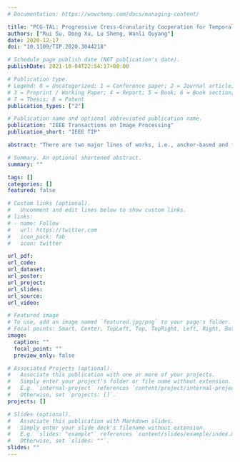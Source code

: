 ```yaml
---
# Documentation: https://wowchemy.com/docs/managing-content/

title: "PCG-TAL: Progressive Cross-Granularity Cooperation for Temporal Action Localization"
authors: ["Rui Su, Dong Xu, Lu Sheng, Wanli Ouyang"]
date: 2020-12-17
doi: "10.1109/TIP.2020.3044218"

# Schedule page publish date (NOT publication's date).
publishDate: 2021-10-04T22:54:17+08:00

# Publication type.
# Legend: 0 = Uncategorized; 1 = Conference paper; 2 = Journal article;
# 3 = Preprint / Working Paper; 4 = Report; 5 = Book; 6 = Book section;
# 7 = Thesis; 8 = Patent
publication_types: ["2"]

# Publication name and optional abbreviated publication name.
publication: "IEEE Transactions on Image Processing"
publication_short: "IEEE TIP"

abstract: "There are two major lines of works, i.e., anchor-based and frame-based approaches, in the field of temporal action localization. But each line of works is inherently limited to a certain detection granularity and cannot simultaneously achieve high recall rates with accurate action boundaries. In this work, we propose a progressive cross-granularity cooperation (PCG-TAL) framework to effectively take advantage of complementarity between the anchor-based and frame-based paradigms, as well as between two-view clues (i.e., appearance and motion). Specifically, our new Anchor-Frame Cooperation (AFC) module can effectively integrate both two-granularity and two-stream knowledge at the feature and proposal levels, as well as within each AFC module and across adjacent AFC modules. Specifically, the RGB-stream AFC module and the flow-stream AFC module are stacked sequentially to form a progressive localization framework. The whole framework can be learned in an end-to-end fashion, whilst the temporal action localization performance can be gradually boosted in a progressive manner. Our newly proposed framework outperforms the state-of-the-art methods on three benchmark datasets the THUMOS14, ActivityNet v1.3 and UCF-101-24, which clearly demonstrates the effectiveness of our framework."

# Summary. An optional shortened abstract.
summary: ""

tags: []
categories: []
featured: false

# Custom links (optional).
#   Uncomment and edit lines below to show custom links.
# links:
# - name: Follow
#   url: https://twitter.com
#   icon_pack: fab
#   icon: twitter

url_pdf: 
url_code:
url_dataset:
url_poster:
url_project:
url_slides:
url_source:
url_video:

# Featured image
# To use, add an image named `featured.jpg/png` to your page's folder. 
# Focal points: Smart, Center, TopLeft, Top, TopRight, Left, Right, BottomLeft, Bottom, BottomRight.
image:
  caption: ""
  focal_point: ""
  preview_only: false

# Associated Projects (optional).
#   Associate this publication with one or more of your projects.
#   Simply enter your project's folder or file name without extension.
#   E.g. `internal-project` references `content/project/internal-project/index.md`.
#   Otherwise, set `projects: []`.
projects: []

# Slides (optional).
#   Associate this publication with Markdown slides.
#   Simply enter your slide deck's filename without extension.
#   E.g. `slides: "example"` references `content/slides/example/index.md`.
#   Otherwise, set `slides: ""`.
slides: ""
---
```

